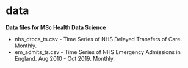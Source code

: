 # data
**Data files for MSc Health Data Science**

* nhs_dtocs_ts.csv - Time Series of NHS Delayed Transfers of Care. Monthly.
* em_admits_ts.csv - Time Series of NHS Emergency Admissions in England. Aug 2010 - Oct 2019. Monthly.
